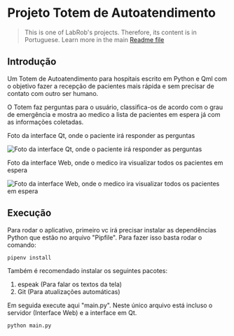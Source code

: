 # Projeto Totem de Autoatendimento

> This is one of LabRob's projects. Therefore, its content is in Portuguese. Learn more in the main [Readme file](https://github.com/silash35/labrob/blob/master/README.md)

## Introdução

Um Totem de Autoatendimento para hospitais escrito em Python e Qml com o objetivo fazer a recepção de pacientes mais rápida e sem precisar de contato com outro ser humano.

O Totem faz perguntas para o usuário, classifica-os de acordo com o grau de emergência e mostra ao medico a lista de pacientes em espera já com as informações coletadas.

Foto da interface Qt, onde o paciente irá responder as perguntas

![Foto da interface Qt, onde o paciente irá responder as perguntas](https://raw.githubusercontent.com/silash35/labrob/master/qTotem/images/qtotem.webp)

Foto da interface Web, onde o medico ira visualizar todos os pacientes em espera

![Foto da interface Web, onde o medico ira visualizar todos os pacientes em espera](https://raw.githubusercontent.com/silash35/labrob/master/qTotem/images/qtotemWeb.png)

## Execução

Para rodar o aplicativo, primeiro vc irá precisar instalar as dependências Python que estão no arquivo "Pipfile". Para fazer isso basta rodar o comando:

    pipenv install

Também é recomendado instalar os seguintes pacotes:

1. espeak (Para falar os textos da tela)
2. Git (Para atualizações automáticas)

Em seguida execute aqui "main.py". Neste único arquivo está incluso o servidor (Interface Web) e a interface em Qt.

    python main.py
